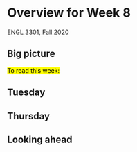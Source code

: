 # Overview for Week 8

[ENGL 3301, Fall 2020](../calendar.html)

## Big picture

<mark>To read this week:</mark>

## Tuesday

## Thursday

## Looking ahead
